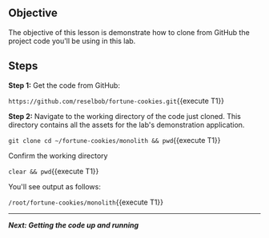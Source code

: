 ## Objective
The objective of this lesson is demonstrate how to clone from GitHub the project code you'll be using in this lab.

## Steps

**Step 1:** Get the code from GitHub:

`https://github.com/reselbob/fortune-cookies.git`{{execute T1}}

**Step 2:** Navigate to the working directory of the code just cloned. This directory contains all the assets for the lab's demonstration application.

`git clone cd ~/fortune-cookies/monolith && pwd`{{execute T1}}

Confirm the working directory

`clear && pwd`{{execute T1}}

You'll see output as follows:

`/root/fortune-cookies/monolith`{{execute T1}}

---

***Next: Getting the code up and running***